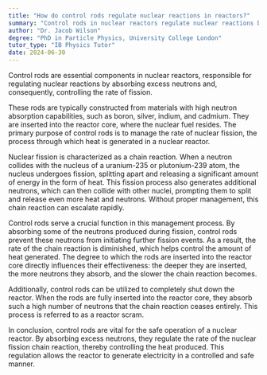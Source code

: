 ```yaml
---
title: "How do control rods regulate nuclear reactions in reactors?"
summary: "Control rods in nuclear reactors regulate nuclear reactions by absorbing excess neutrons, thereby controlling the rate of fission."
author: "Dr. Jacob Wilson"
degree: "PhD in Particle Physics, University College London"
tutor_type: "IB Physics Tutor"
date: 2024-06-30
---
```


Control rods are essential components in nuclear reactors, responsible for regulating nuclear reactions by absorbing excess neutrons and, consequently, controlling the rate of fission.

These rods are typically constructed from materials with high neutron absorption capabilities, such as boron, silver, indium, and cadmium. They are inserted into the reactor core, where the nuclear fuel resides. The primary purpose of control rods is to manage the rate of nuclear fission, the process through which heat is generated in a nuclear reactor.

Nuclear fission is characterized as a chain reaction. When a neutron collides with the nucleus of a uranium-235 or plutonium-239 atom, the nucleus undergoes fission, splitting apart and releasing a significant amount of energy in the form of heat. This fission process also generates additional neutrons, which can then collide with other nuclei, prompting them to split and release even more heat and neutrons. Without proper management, this chain reaction can escalate rapidly.

Control rods serve a crucial function in this management process. By absorbing some of the neutrons produced during fission, control rods prevent these neutrons from initiating further fission events. As a result, the rate of the chain reaction is diminished, which helps control the amount of heat generated. The degree to which the rods are inserted into the reactor core directly influences their effectiveness: the deeper they are inserted, the more neutrons they absorb, and the slower the chain reaction becomes.

Additionally, control rods can be utilized to completely shut down the reactor. When the rods are fully inserted into the reactor core, they absorb such a high number of neutrons that the chain reaction ceases entirely. This process is referred to as a reactor scram.

In conclusion, control rods are vital for the safe operation of a nuclear reactor. By absorbing excess neutrons, they regulate the rate of the nuclear fission chain reaction, thereby controlling the heat produced. This regulation allows the reactor to generate electricity in a controlled and safe manner.
    